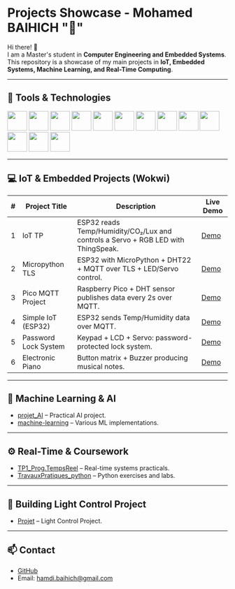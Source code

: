 # Projects Showcase - Mohamed BAIHICH "🦉"
Hi there! 👋  
I am a Master's student in **Computer Engineering and Embedded Systems**.  
This repository is a showcase of my main projects in **IoT, Embedded Systems, Machine Learning, and Real-Time Computing**.


---

## 🔧 Tools & Technologies

<p>
  <img src="https://cdn.jsdelivr.net/gh/devicons/devicon/icons/c/c-original.svg" width="45"/>
  <img src="https://cdn.jsdelivr.net/gh/devicons/devicon/icons/cplusplus/cplusplus-original.svg" width="45"/>
  <img src="https://cdn.jsdelivr.net/gh/devicons/devicon/icons/java/java-original.svg" width="45"/>
  <img src="https://cdn.jsdelivr.net/gh/devicons/devicon/icons/python/python-original.svg" width="45"/>
  <img src="https://cdn.jsdelivr.net/gh/devicons/devicon/icons/javascript/javascript-original.svg" width="45"/>
  <img src="https://cdn.jsdelivr.net/gh/devicons/devicon/icons/html5/html5-original.svg" width="45"/>
  <img src="https://cdn.jsdelivr.net/gh/devicons/devicon/icons/css3/css3-original.svg" width="45"/>
  <img src="https://cdn.jsdelivr.net/gh/devicons/devicon/icons/arduino/arduino-original.svg" width="45"/>
  <img src="https://cdn.jsdelivr.net/gh/devicons/devicon/icons/linux/linux-original.svg" width="45"/>
  <img src="https://cdn.jsdelivr.net/gh/devicons/devicon/icons/git/git-original.svg" width="45"/>
  <img src="https://cdn.jsdelivr.net/gh/devicons/devicon/icons/docker/docker-original.svg" width="45"/>
  <img src="https://cdn.jsdelivr.net/gh/devicons/devicon/icons/mysql/mysql-original.svg" width="45"/>
  <img src="https://cdn.jsdelivr.net/gh/devicons/devicon/icons/googlecloud/googlecloud-original.svg" width="45"/>
</p>


---
## 💻 IoT & Embedded Projects (Wokwi)

| # | Project Title         | Description                                                                 | Live Demo |
|---|-----------------------|-----------------------------------------------------------------------------|-----------|
| 1 | IoT TP                | ESP32 reads Temp/Humidity/CO₂/Lux and controls a Servo + RGB LED with ThingSpeak. | [Demo](https://wokwi.com/projects/397895913864522753) |
| 2 | Micropython TLS       | ESP32 with MicroPython + DHT22 + MQTT over TLS + LED/Servo control.         | [Demo](https://wokwi.com/projects/418744222552611841) |
| 3 | Pico MQTT Project     | Raspberry Pico + DHT sensor publishes data every 2s over MQTT.              | [Demo](https://wokwi.com/projects/418715367337991169) |
| 4 | Simple IoT (ESP32)    | ESP32 sends Temp/Humidity data over MQTT.                                   | [Demo](https://wokwi.com/projects/418625273202124801) |
| 5 | Password Lock System  | Keypad + LCD + Servo: password-protected lock system.                       | [Demo](https://wokwi.com/projects/388780209371716609) |
| 6 | Electronic Piano      | Button matrix + Buzzer producing musical notes.                             | [Demo](https://wokwi.com/projects/387929782406976513) |

---

## 🧠 Machine Learning & AI 
- [projet_AI](https://github.com/medbaihich/projet-machine-learning) – Practical AI project.
- [machine-learning](https://github.com/medbaihich/projet_ai) – Various ML implementations.


---

  ## ⚙️ Real-Time & Coursework
- [TP1_Prog.TempsReel](https://github.com/medbaihich/TP1_Prog.TempsReel) – Real-time systems practicals.  
- [TravauxPratiques_python](https://github.com/medbaihich/TravauxPratiques_python) – Python exercises and labs.

---

 ## 🏤 Building Light Control Project
 - [Projet](https://github.com/medbaihich/control_lumiere) – Light Control Project.

  ---

## 📫 Contact
- [GitHub](https://github.com/medbaihich)  
- Email: hamdi.baihich@gmail.com 
